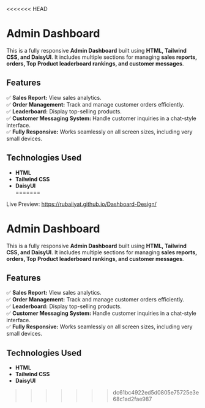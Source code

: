 <<<<<<< HEAD
# Admin Dashboard  

This is a fully responsive **Admin Dashboard** built using **HTML, Tailwind CSS, and DaisyUI**. It includes multiple sections for managing **sales reports, orders, Top Product leaderboard rankings, and customer messages**.  

## Features  

✅ **Sales Report:** View sales analytics.  
✅ **Order Management:** Track and manage customer orders efficiently.  
✅ **Leaderboard:** Display top-selling products.  
✅ **Customer Messaging System:** Handle customer inquiries in a chat-style interface.  
✅ **Fully Responsive:** Works seamlessly on all screen sizes, including very small devices.  

## Technologies Used  

- **HTML**  
- **Tailwind CSS**  
- **DaisyUI**  
=======

Live Preview: https://rubaiiyat.github.io/Dashboard-Design/
# Admin Dashboard  

This is a fully responsive **Admin Dashboard** built using **HTML, Tailwind CSS, and DaisyUI**. It includes multiple sections for managing **sales reports, orders, Top Product leaderboard rankings, and customer messages**.  

## Features  

✅ **Sales Report:** View sales analytics.  
✅ **Order Management:** Track and manage customer orders efficiently.  
✅ **Leaderboard:** Display top-selling products.  
✅ **Customer Messaging System:** Handle customer inquiries in a chat-style interface.  
✅ **Fully Responsive:** Works seamlessly on all screen sizes, including very small devices.  

## Technologies Used  

- **HTML**  
- **Tailwind CSS**  
- **DaisyUI**  
>>>>>>> dc61bc4922ed5d0805e75725e3e68c1ad2fae987
